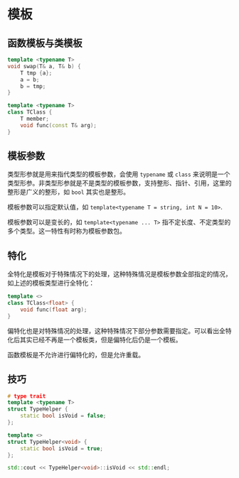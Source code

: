 # 模板

## 函数模板与类模板

```c++
template <typename T>
void swap(T& a, T& b) {
    T tmp {a};
    a = b;
    b = tmp;
}

template <typename T>
class TClass {
    T member;
    void func(const T& arg);
}
```

## 模板参数
类型形参就是用来指代类型的模板参数，会使用 `typename` 或 `class` 来说明是一个类型形参。非类型形参就是不是类型的模板参数，支持整形、指针、引用，这里的整形是广义的整形，如 `bool` 其实也是整形。

模板参数可以指定默认值，如 `template<typename T = string, int N = 10>`.

模板参数可以是变长的，如 `template<typename ... T>` 指不定长度、不定类型的多个类型。这一特性有时称为模板参数包。

## 特化
全特化是模板对于特殊情况下的处理，这种特殊情况是模板参数全部指定的情况，如上述的模板类型进行全特化：
```c++
template <>
class TClass<float> {
    void func(float arg);
}
```
偏特化也是对特殊情况的处理，这种特殊情况下部分参数需要指定。可以看出全特化后其实已经不再是一个模板类，但是偏特化后仍是一个模板。

函数模板是不允许进行偏特化的，但是允许重载。


## 技巧

```c++
# type trait
template <typename T>
struct TypeHelper {
    static bool isVoid = false;
};

template <>
struct TypeHelper<void> {
    static bool isVoid = true;
};

std::cout << TypeHelper<void>::isVoid << std::endl;
```